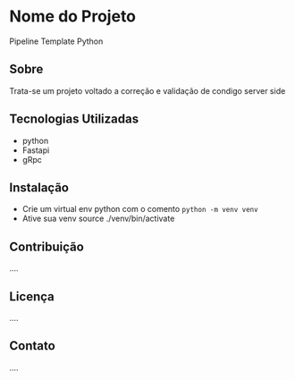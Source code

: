 # Nome do Projeto

Pipeline Template Python

## Sobre

Trata-se um projeto voltado a correção e validação de condigo server side

## Tecnologias Utilizadas

- python
- Fastapi
- gRpc

## Instalação

- Crie um virtual env python com o comento `python -m venv venv`
- Ative sua venv source ./venv/bin/activate

## Contribuição

....

## Licença

....

## Contato

....
